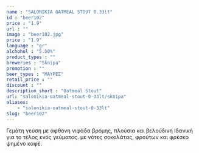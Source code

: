 ```yaml
---
name : "SALONIKIA OATMEAL STOUT 0.33lt"
id : "beer102"
price : "1.9"
url : ""
image : "beer102.jpg"
price : "1.9"
language : "gr"
alchohol : "5.50%"
product_types : ""
breweries : "Sknipa"
promotion : ""
beer_types : "ΜΑΥΡΕΣ"
retail_price : ""
discount : ""
description_short : "Oatmeal Stout"
url: "salonikia-oatmeal-stout-0-33lt/sknipa"
aliases: 
    - "salonikia-oatmeal-stout-0-33lt"
slug: "beer102"
---
```


Γεμάτη γεύση με άφθονη νιφάδα βρόμης, πλούσια και βελούδινη Ιδανική για το τέλος ενός γεύματος. με νότες σοκολάτας, φρούτων και φρέσκο ψημένο καφέ.